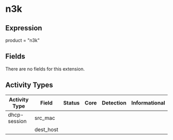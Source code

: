 n3k
===

Expression
----------

product = "n3k"

Fields
------

There are no fields for this extension.

Activity Types
--------------

| Activity Type | Field     | Status | Core | Detection | Informational |
| ------------- | --------- | ------ | ---- | --------- | ------------- |
| dhcp-session  | src_mac   |        |      |           |               |
|               | dest_host |        |      |           |               |

